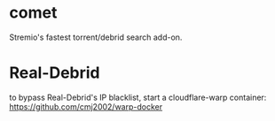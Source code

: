 # comet
Stremio's fastest torrent/debrid search add-on.

# Real-Debrid
to bypass Real-Debrid's IP blacklist, start a cloudflare-warp container: https://github.com/cmj2002/warp-docker
